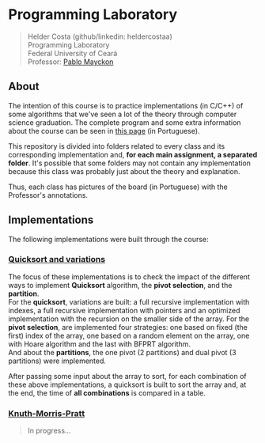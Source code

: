 # Programming Laboratory
> Helder Costa (github/linkedin: heldercostaa)  
> Programming Laboratory  
> Federal University of Ceará  
> Professor: [Pablo Mayckon](http://dc.ufc.br/~pablo/index_en.html)  

## About
The intention of this course is to practice implementations (in C/C++) of some algorithms that we've seen a lot of the theory through computer science graduation. The complete program and some extra information about the course can be seen in [this page](http://dc.ufc.br/~pablo/2019-1/lp/) (in Portuguese).  

This repository is divided into folders related to every class and its corresponding implementation and, **for each main assignment, a separated folder**. It's possible that some folders may not contain any implementation because this class was probably just about the theory and explanation.  

Thus, each class has pictures of the board (in Portuguese) with the Professor's annotations.  

## Implementations
The following implementations were built through the course:  

### [Quicksort and variations](https://github.com/heldercostaa/lab-programacao-course/tree/master/quicksort)
The focus of these implementations is to check the impact of the different ways to implement **Quicksort** algorithm, the **pivot selection**, and the **partition**.  
For the **quicksort**, variations are built: a full recursive implementation with indexes, a full recursive implementation with pointers and an optimized implementation with the recursion on the smaller side of the array. 
For the **pivot selection**, are implemented four strategies: one based on fixed (the first) index of the array, one based on a random element on the array, one with Hoare algorithm and the last with BFPRT algorithm.  
And about the **partitions**, the one pivot (2 partitions) and dual pivot (3 partitions) were implemented.  

After passing some input about the array to sort, for each combination of these above implementations, a quicksort is built to sort the array and, at the end, the time of **all combinations** is compared in a table.  

### [Knuth-Morris-Pratt](https://github.com/heldercostaa/lab-programacao-course/tree/master/pattern-search)
> In progress...  

